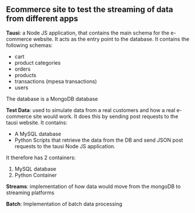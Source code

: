 ## Ecommerce site to test the streaming of data from different apps
<b>Tausi</b>: a Node JS application, that contains the main schema for the e-commerce website.
It acts as the entry point to the database. It contains the following schemas:
* cart
* product categories
* orders
* products
* transactions (mpesa transactions)
* users 

The database is a MongoDB database

<b>Test Data</b>: used to simulate data from a real customers and how a real e-commerce site would work. It does this by sending post requests to the tausi website. 
It contains:
* A MySQL database
* Python Scripts that retrieve the data from the DB and send JSON post requests to the tausi Node JS application.

It therefore has 2 containers:
<ol>
    <li>MySQL database</li>
    <li>Python Container</li>
</ol>

<b>Streams</b>: implementation of how data would move from the mongoDB to streaming platforms

<b>Batch</b>: Implementation of batch data processing